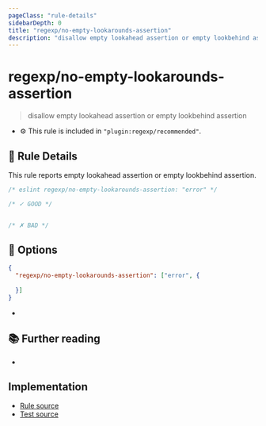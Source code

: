```yaml
---
pageClass: "rule-details"
sidebarDepth: 0
title: "regexp/no-empty-lookarounds-assertion"
description: "disallow empty lookahead assertion or empty lookbehind assertion"
---
```

# regexp/no-empty-lookarounds-assertion

> disallow empty lookahead assertion or empty lookbehind assertion

- :gear: This rule is included in `"plugin:regexp/recommended"`.

## :book: Rule Details

This rule reports empty lookahead assertion or empty lookbehind assertion.

<eslint-code-block >

```js
/* eslint regexp/no-empty-lookarounds-assertion: "error" */

/* ✓ GOOD */


/* ✗ BAD */

```

</eslint-code-block>

## :wrench: Options

```json
{
  "regexp/no-empty-lookarounds-assertion": ["error", {
   
  }]
}
```

- 

## :books: Further reading

-

## Implementation

- [Rule source](https://github.com/ota-meshi/eslint-plugin-regexp/blob/master/lib/rules/no-empty-lookarounds-assertion.ts)
- [Test source](https://github.com/ota-meshi/eslint-plugin-regexp/blob/master/tests/lib/rules/no-empty-lookarounds-assertion.js)
